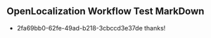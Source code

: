 ## OpenLocalization Workflow Test MarkDown
* 2fa69bb0-62fe-49ad-b218-3cbccd3e37de thanks!

<!--HONumber=Sep16_HO1-->


